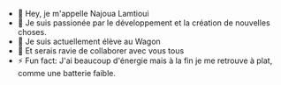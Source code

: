 - 👋 Hey, je m'appelle Najoua Lamtioui
- 👀 Je suis passionée par le développement et la création de nouvelles choses.
- 🌱 Je suis actuellement élève au Wagon 
- 💞️ Et serais ravie de collaborer avec vous tous 
- ⚡ Fun fact: J'ai beaucoup d'énergie mais à la fin je me retrouve à plat, comme une batterie faible.

<!---
Naj9002/Naj9002 is a ✨ special ✨ repository because its `README.md` (this file) appears on your GitHub profile.
You can click the Preview link to take a look at your changes.
--->
